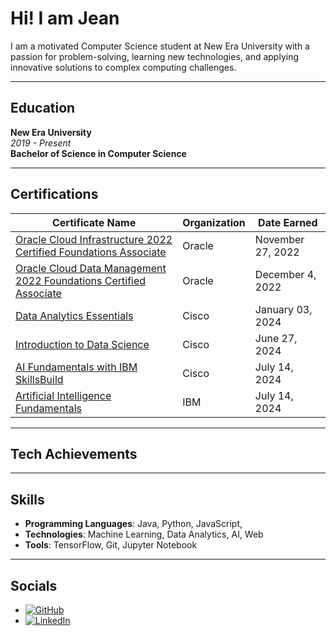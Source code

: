 <head>
  <link rel="stylesheet" href="https://cdnjs.cloudflare.com/ajax/libs/font-awesome/6.0.0-beta3/css/all.min.css">
</head>

# Hi! I am Jean

I am a motivated Computer Science student at New Era University with a passion for problem-solving, learning new technologies, and applying innovative solutions to complex computing challenges.

---

## Education

**New Era University**  
*2019 - Present*  
**Bachelor of Science in Computer Science**

---

## Certifications

| Certificate Name | Organization | Date Earned |
| ---------------- | ------------ | ------------ |
| [Oracle Cloud Infrastructure 2022 Certified Foundations Associate](https://catalog-education.oracle.com/pls/certview/sharebadge?id=4490E31D04997441CF2FF8724B8A8503ED7D5FBF81F173CF1BB3412C79478013&fbclid=IwY2xjawFfQ3tleHRuA2FlbQIxMQABHbY6CnzAkr8ZYbuVDela58wHZoxNbEzXf-cqtep9lj4pzKbSWOgbP9sqqQ_aem_8wc2XnJ3fWRJebhZk1sdGg) | Oracle | November 27, 2022 |
| [Oracle Cloud Data Management 2022 Foundations Certified Associate]([https://www.credly.com/badges/5c8ad73b-d100-442f-a4e1-f30b142123de](https://catalog-education.oracle.com/pls/certview/sharebadge?id=680581798B279E4813A10FB1389FDA278AC0290EDE8B976A9A8D49143DE6CEA7&fbclid=IwY2xjawFfQulleHRuA2FlbQIxMQABHU7BzNk1QDRxHWmlnboVkUHwhG0bBciASVp4KLpF7WJQqVYSWN8rbC_t8g_aem_DXBLNYt3IVcXBEfw0xw-xA)) | Oracle | December 4, 2022 |
| [Data Analytics Essentials](https://www.credly.com/badges/afc31a07-0197-41a4-95ad-f8b41d5bd9a0) | Cisco | January 03, 2024 |
| [Introduction to Data Science](https://www.credly.com/badges/7e816e23-e9d9-4595-9366-d733c8904b50) | Cisco | June 27, 2024 |
| [AI Fundamentals with IBM SkillsBuild](https://www.credly.com/badges/4e59bc9f-60aa-4af1-95e3-df2584adc854) | Cisco | July 14, 2024 |
| [Artificial Intelligence Fundamentals](https://www.credly.com/badges/5c8ad73b-d100-442f-a4e1-f30b142123de) | IBM | July 14, 2024 |


---

## Tech Achievements

---

## Skills

- **Programming Languages**: Java, Python, JavaScript,  
- **Technologies**: Machine Learning, Data Analytics, AI, Web 
- **Tools**: TensorFlow, Git, Jupyter Notebook

---

## Socials

- [![GitHub](https://img.shields.io/badge/GitHub-181717?style=flat&logo=github&logoColor=white)](https://github.com/jeanfideliom)
- [![LinkedIn](https://img.shields.io/badge/LinkedIn-0A66C2?style=flat&logo=linkedin&logoColor=white)](https://linkedin.com/in/jeanfideliom)
